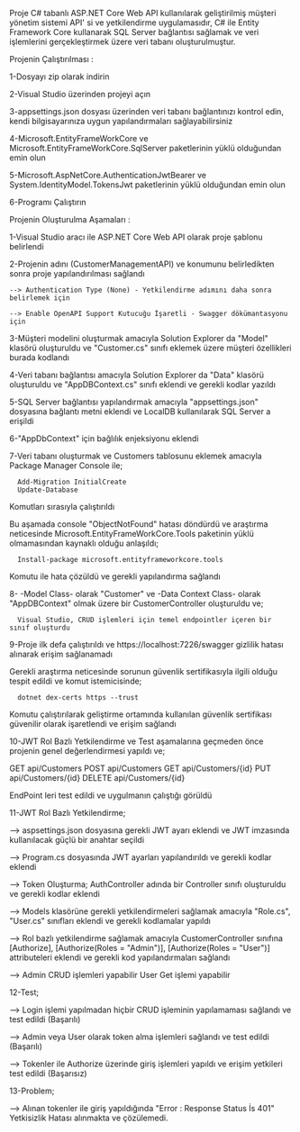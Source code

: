 Proje C# tabanlı ASP.NET Core Web API kullanılarak geliştirilmiş müşteri yönetim sistemi API' si ve yetkilendirme uygulamasıdır, 
C# ile Entity Framework Core kullanarak SQL Server bağlantısı sağlamak ve veri işlemlerini gerçekleştirmek üzere veri tabanı oluşturulmuştur.


Projenin Çalıştırılması :

1-Dosyayı zip olarak indirin

2-Visual Studio üzerinden projeyi açın

3-appsettings.json dosyası üzerinden veri tabanı bağlantınızı kontrol edin, kendi bilgisayarınıza uygun yapılandırmaları sağlayabilirsiniz

4-Microsoft.EntityFrameWorkCore ve Microsoft.EntityFrameWorkCore.SqlServer paketlerinin yüklü olduğundan emin olun

5-Microsoft.AspNetCore.AuthenticationJwtBearer ve System.IdentityModel.TokensJwt paketlerinin yüklü olduğundan emin olun

6-Programı Çalıştırın


Projenin Oluşturulma Aşamaları :

1-Visual Studio aracı ile ASP.NET Core Web API olarak proje şablonu belirlendi

2-Projenin adını (CustomerManagementAPI) ve konumunu belirledikten sonra proje yapılandırılması sağlandı

    --> Authentication Type (None) - Yetkilendirme adımını daha sonra belirlemek için

    --> Enable OpenAPI Support Kutucuğu İşaretli - Swagger dökümantasyonu için

3-Müşteri modelini oluşturmak amacıyla Solution Explorer da "Model" klasörü oluşturuldu ve "Customer.cs" sınıfı eklemek üzere müşteri özellikleri burada kodlandı

4-Veri tabanı bağlantısı amacıyla Solution Explorer da "Data" klasörü oluşturuldu ve "AppDBContext.cs" sınıfı eklendi ve gerekli kodlar yazıldı

5-SQL Server bağlantısı yapılandırmak amacıyla "appsettings.json" dosyasına bağlantı metni eklendi ve LocalDB kullanılarak SQL Server a erişildi

6-"AppDbContext" için bağlılık enjeksiyonu eklendi

7-Veri tabanı oluşturmak ve Customers tablosunu eklemek amacıyla Package Manager Console ile;

      Add-Migration InitialCreate
      Update-Database

  Komutları sırasıyla çalıştırıldı

  Bu aşamada console "ObjectNotFound" hatası döndürdü ve araştırma neticesinde Microsoft.EntityFrameWorkCore.Tools paketinin yüklü olmamasından kaynaklı olduğu anlaşıldı;

      Install-package microsoft.entityframeworkcore.tools 

  Komutu ile hata çözüldü ve gerekli yapılandırma sağlandı


8- -Model Class- olarak "Customer" ve -Data Context Class- olarak "AppDBContext" olmak üzere bir CustomerController oluşturuldu ve;
       
      Visual Studio, CRUD işlemleri için temel endpointler içeren bir sınıf oluşturdu

9-Proje ilk defa çalıştırıldı ve https://localhost:7226/swagger gizlilik hatası alınarak erişim sağlanamadı

  Gerekli araştırma neticesinde sorunun güvenlik sertifikasıyla ilgili olduğu tespit edildi ve komut istemicisinde;

      dotnet dex-certs https --trust

  Komutu çalıştırılarak geliştirme ortamında kullanılan güvenlik sertifikası güvenilir olarak işaretlendi ve erişim sağlandı


10-JWT Rol Bazlı Yetkilendirme ve Test aşamalarına geçmeden önce projenin genel değerlendirmesi yapıldı ve;

   GET api/Customers
   POST api/Customers
   GET api/Customers/{id}
   PUT api/Customers/{id}
   DELETE api/Customers/{id}

   EndPoint leri test edildi ve uygulmanın çalıştığı görüldü


11-JWT Rol Bazlı Yetkilendirme;

   --> aspsettings.json dosyasına gerekli JWT ayarı eklendi ve JWT imzasında kullanılacak güçlü bir anahtar seçildi

   --> Program.cs dosyasında JWT ayarları yapılandırıldı ve gerekli kodlar eklendi

   --> Token Oluşturma; AuthController adında bir Controller sınıfı oluşturuldu ve gerekli kodlar eklendi

   --> Models klasörüne gerekli yetkilendirmeleri sağlamak amacıyla "Role.cs", "User.cs" sınıfları eklendi ve gerekli kodlamalar yapıldı

   --> Rol bazlı yetkilendirme sağlamak amacıyla CustomerController sınıfına [Authorize], [Authorize(Roles = "Admin")], [Authorize(Roles = "User")]
       attributeleri eklendi ve gerekli kod yapılandırmaları sağlandı

   --> Admin CRUD işlemleri yapabilir
       User Get işlemi yapabilir


12-Test;

   --> Login işlemi yapılmadan hiçbir CRUD işleminin yapılamaması sağlandı ve test edildi (Başarılı)

   --> Admin veya User olarak token alma işlemleri sağlandı ve test edildi (Başarılı)

   --> Tokenler ile Authorize üzerinde giriş işlemleri yapıldı ve erişim yetkileri test edildi (Başarısız)


13-Problem;

   --> Alınan tokenler ile giriş yapıldığında "Error : Response Status İs 401" Yetkisizlik Hatası alınmakta ve çözülemedi.
